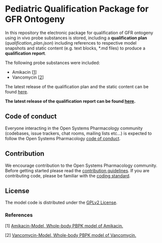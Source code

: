 # Pediatric Qualification Package for GFR Ontogeny

In this repository the electronic package for qualification of GFR ontogeny using in vivo probe substances is stored, including a **qualification plan** (*qualification_plan.json*) including references to respective model snapshots and static content (e.g. text blocks, *.md files) to produce a **qualification report**.

The following probe substances were included:

- Amikacin [[1](#references)]
- Vancomycin [[2](#references)]

The latest release of the qualification plan and the static content can be found [here](../../releases/latest).

**The latest release of the qualification report can be found [here](https://github.com/Open-Systems-Pharmacology/OSP-Qualification-Reports/releases/latest).**

## Code of conduct
Everyone interacting in the Open Systems Pharmacology community (codebases, issue trackers, chat rooms, mailing lists etc...) is expected to follow the Open Systems Pharmacology [code of conduct](https://github.com/Open-Systems-Pharmacology/Suite/blob/master/CODE_OF_CONDUCT.md#contributor-covenant-code-of-conduct).

## Contribution
We encourage contribution to the Open Systems Pharmacology community. Before getting started please read the [contribution guidelines](https://github.com/Open-Systems-Pharmacology/Suite/blob/master/CONTRIBUTING.md#ways-to-contribute). If you are contributing code, please be familiar with the [coding standard](https://github.com/Open-Systems-Pharmacology/Suite/blob/master/CODING_STANDARDS.md#visual-studio-settings).

## License
The model code is distributed under the [GPLv2 License](https://github.com/Open-Systems-Pharmacology/Suite/blob/develop/LICENSE).


### References

[1] [Amikacin-Model, Whole-body PBPK model of Amikacin.](https://github.com/Open-Systems-Pharmacology/Amikacin-Model)

[2] [Vancomycin-Model, Whole-body PBPK model of Vancomycin.](https://github.com/Open-Systems-Pharmacology/Vancomycin-Model)

